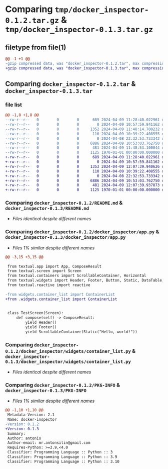 # Comparing `tmp/docker_inspector-0.1.2.tar.gz` & `tmp/docker_inspector-0.1.3.tar.gz`

## filetype from file(1)

```diff
@@ -1 +1 @@
-gzip compressed data, was "docker_inspector-0.1.2.tar", max compression
+gzip compressed data, was "docker_inspector-0.1.3.tar", max compression
```

## Comparing `docker_inspector-0.1.2.tar` & `docker_inspector-0.1.3.tar`

### file list

```diff
@@ -1,8 +1,8 @@
--rw-r--r--   0        0        0      689 2024-04-09 11:28:40.022961 docker_inspector-0.1.2/README.md
--rw-r--r--   0        0        0        0 2024-04-09 10:57:59.841162 docker_inspector-0.1.2/docker_inspector/__init__.py
--rw-r--r--   0        0        0     1352 2024-04-09 11:48:14.700232 docker_inspector-0.1.2/docker_inspector/app.py
--rw-r--r--   0        0        0      110 2024-04-09 10:39:22.408555 docker_inspector-0.1.2/docker_inspector/styles/main.css
--rw-r--r--   0        0        0        0 2024-04-08 22:32:53.733342 docker_inspector-0.1.2/docker_inspector/widgets/__init__.py
--rw-r--r--   0        0        0     6886 2024-04-09 10:53:03.762750 docker_inspector-0.1.2/docker_inspector/widgets/container_list.py
--rw-r--r--   0        0        0      481 2024-04-09 11:48:53.100044 docker_inspector-0.1.2/pyproject.toml
--rw-r--r--   0        0        0     1125 1970-01-01 00:00:00.000000 docker_inspector-0.1.2/PKG-INFO
+-rw-r--r--   0        0        0      689 2024-04-09 11:28:40.022961 docker_inspector-0.1.3/README.md
+-rw-r--r--   0        0        0        0 2024-04-09 10:57:59.841162 docker_inspector-0.1.3/docker_inspector/__init__.py
+-rw-r--r--   0        0        0     1353 2024-04-09 12:07:39.940626 docker_inspector-0.1.3/docker_inspector/app.py
+-rw-r--r--   0        0        0      110 2024-04-09 10:39:22.408555 docker_inspector-0.1.3/docker_inspector/styles/main.css
+-rw-r--r--   0        0        0        0 2024-04-08 22:32:53.733342 docker_inspector-0.1.3/docker_inspector/widgets/__init__.py
+-rw-r--r--   0        0        0     6886 2024-04-09 10:53:03.762750 docker_inspector-0.1.3/docker_inspector/widgets/container_list.py
+-rw-r--r--   0        0        0      481 2024-04-09 12:07:39.937873 docker_inspector-0.1.3/pyproject.toml
+-rw-r--r--   0        0        0     1125 1970-01-01 00:00:00.000000 docker_inspector-0.1.3/PKG-INFO
```

### Comparing `docker_inspector-0.1.2/README.md` & `docker_inspector-0.1.3/README.md`

 * *Files identical despite different names*

### Comparing `docker_inspector-0.1.2/docker_inspector/app.py` & `docker_inspector-0.1.3/docker_inspector/app.py`

 * *Files 1% similar despite different names*

```diff
@@ -3,15 +3,15 @@
 
 from textual.app import App, ComposeResult
 from textual.screen import Screen
 from textual.containers import ScrollableContainer, Horizontal
 from textual.widgets import Header, Footer, Button, Static, DataTable, Log, Label
 from textual.reactive import reactive
 
-from widgets.container_list import ContainerList
+from .widgets.container_list import ContainerList
 
 
 class TestScreen(Screen):
     def compose(self) -> ComposeResult:
         yield Header()
         yield Footer()
         yield ScrollableContainer(Static("Hello, world!"))
```

### Comparing `docker_inspector-0.1.2/docker_inspector/widgets/container_list.py` & `docker_inspector-0.1.3/docker_inspector/widgets/container_list.py`

 * *Files identical despite different names*

### Comparing `docker_inspector-0.1.2/PKG-INFO` & `docker_inspector-0.1.3/PKG-INFO`

 * *Files 1% similar despite different names*

```diff
@@ -1,10 +1,10 @@
 Metadata-Version: 2.1
 Name: docker-inspector
-Version: 0.1.2
+Version: 0.1.3
 Summary: 
 Author: antonio
 Author-email: mr.antonsilin@gmail.com
 Requires-Python: >=3.9,<4.0
 Classifier: Programming Language :: Python :: 3
 Classifier: Programming Language :: Python :: 3.9
 Classifier: Programming Language :: Python :: 3.10
```

